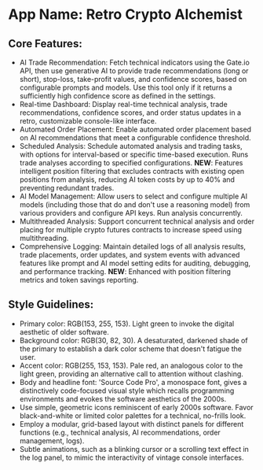 # **App Name**: Retro Crypto Alchemist

## Core Features:

- AI Trade Recommendation: Fetch technical indicators using the Gate.io API, then use generative AI to provide trade recommendations (long or short), stop-loss, take-profit values, and confidence scores, based on configurable prompts and models. Use this tool only if it returns a sufficiently high confidence score as defined in the settings.
- Real-time Dashboard: Display real-time technical analysis, trade recommendations, confidence scores, and order status updates in a retro, customizable console-like interface.
- Automated Order Placement: Enable automated order placement based on AI recommendations that meet a configurable confidence threshold.
- Scheduled Analysis: Schedule automated analysis and trading tasks, with options for interval-based or specific time-based execution. Runs trade analyses according to specified configurations. **NEW**: Features intelligent position filtering that excludes contracts with existing open positions from analysis, reducing AI token costs by up to 40% and preventing redundant trades.
- AI Model Management: Allow users to select and configure multiple AI models (including those that do and don't use a reasoning model) from various providers and configure API keys. Run analysis concurrently.
- Multithreaded Analysis: Support concurrent technical analysis and order placing for multiple crypto futures contracts to increase speed using multithreading.
- Comprehensive Logging: Maintain detailed logs of all analysis results, trade placements, order updates, and system events with advanced features like prompt and AI model setting edits for auditing, debugging, and performance tracking. **NEW**: Enhanced with position filtering metrics and token savings reporting.

## Style Guidelines:

- Primary color: RGB(153, 255, 153). Light green to invoke the digital aesthetic of older software.
- Background color: RGB(30, 82, 30). A desaturated, darkened shade of the primary to establish a dark color scheme that doesn't fatigue the user.
- Accent color: RGB(255, 153, 153). Pale red, an analogous color to the light green, providing an alternative call to attention without clashing.
- Body and headline font: 'Source Code Pro', a monospace font, gives a distinctively code-focused visual style which recalls programming environments and evokes the software aesthetics of the 2000s.
- Use simple, geometric icons reminiscent of early 2000s software. Favor black-and-white or limited color palettes for a technical, no-frills look.
- Employ a modular, grid-based layout with distinct panels for different functions (e.g., technical analysis, AI recommendations, order management, logs).
- Subtle animations, such as a blinking cursor or a scrolling text effect in the log panel, to mimic the interactivity of vintage console interfaces.